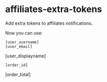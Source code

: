 affiliates-extra-tokens
=======================

Add extra tokens to affiliates notifications.

Now you can use:

	[user_username]
	[user_email]
  [user_displayname]
	
	[order_id]
  [order_total]

